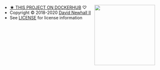 <img style="float: right;" align="right" width="200px"
src="https://raw.githubusercontent.com/wiki/unifi-poller/unifi-poller/images/unifi-poller-logo.png">

-   [&#9733; THIS PROJECT ON DOCKERHUB](https://hub.docker.com/r/golift/unifi-poller) &#9825;
-   Copyright © 2018-2020 [David Newhall II](https://twitter.com/TwitchCaptain)
-   See [LICENSE](https://github.com/unifi-poller/unifi-poller/blob/master/LICENSE) for license information
